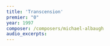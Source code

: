 ```yaml
---
title: 'Transcension'
premier: "0"
year: 1997
composer: /composers/michael-albaugh
audio_excerpts: 
---
```

